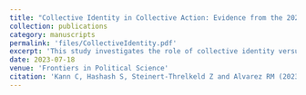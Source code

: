 ```yaml
---
title: "Collective Identity in Collective Action: Evidence from the 2020 BLM Protests"
collection: publications
category: manuscripts
permalink: 'files/CollectiveIdentity.pdf'
excerpt: 'This study investigates the role of collective identity versus individual interest in driving protest participation, using data from Twitter users involved in the 2020 Black Lives Matter protests. The findings suggest that individual interest, rather than collective identity, is a stronger predictor of protest participation, challenging prior research that conflated these factors and overestimated the role of collective identity.'
date: 2023-07-18
venue: 'Frontiers in Political Science'
citation: 'Kann C, Hashash S, Steinert-Threlkeld Z and Alvarez RM (2023) . &quot;Paper Collective identity in collective action: evidence from the 2020 summer BLM protests.&quot; <i>Front. Polit. Sci</i>.'
---
```

